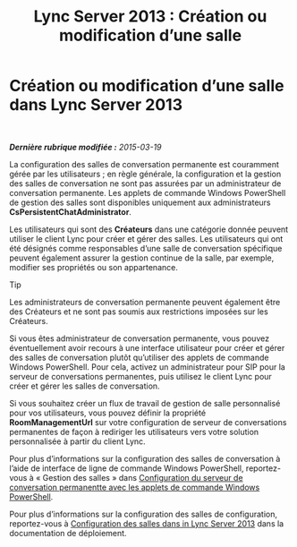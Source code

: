 ﻿---
title: 'Lync Server 2013 : Création ou modification d’une salle'
TOCTitle: Création ou modification d’une salle
ms:assetid: aa8f4349-cfd9-4036-9c4d-de8fb2c4c8a4
ms:mtpsurl: https://technet.microsoft.com/fr-fr/library/JJ215880(v=OCS.15)
ms:contentKeyID: 49298477
ms.date: 05/20/2016
mtps_version: v=OCS.15
ms.translationtype: HT
---

# Création ou modification d’une salle dans Lync Server 2013

 

_**Dernière rubrique modifiée :** 2015-03-19_

La configuration des salles de conversation permanente est couramment gérée par les utilisateurs ; en règle générale, la configuration et la gestion des salles de conversation ne sont pas assurées par un administrateur de conversation permanente. Les applets de commande Windows PowerShell de gestion des salles sont disponibles uniquement aux administrateurs **CsPersistentChatAdministrator**.

Les utilisateurs qui sont des **Créateurs** dans une catégorie donnée peuvent utiliser le client Lync pour créer et gérer des salles. Les utilisateurs qui ont été désignés comme responsables d’une salle de conversation spécifique peuvent également assurer la gestion continue de la salle, par exemple, modifier ses propriétés ou son appartenance.

> [!tip]  
> Les administrateurs de conversation permanente peuvent également être des Créateurs et ne sont pas soumis aux restrictions imposées sur les Créateurs.

Si vous êtes administrateur de conversation permanente, vous pouvez éventuellement avoir recours à une interface utilisateur pour créer et gérer des salles de conversation plutôt qu’utiliser des applets de commande Windows PowerShell. Pour cela, activez un administrateur pour SIP pour la serveur de conversations permanentes, puis utilisez le client Lync pour créer et gérer les salles de conversation.

Si vous souhaitez créer un flux de travail de gestion de salle personnalisé pour vos utilisateurs, vous pouvez définir la propriété **RoomManagementUrl** sur votre configuration de serveur de conversations permanentes de façon à rediriger les utilisateurs vers votre solution personnalisée à partir du client Lync.

Pour plus d’informations sur la configuration des salles de conversation à l’aide de interface de ligne de commande Windows PowerShell, reportez-vous à « Gestion des salles » dans [Configuration du serveur de conversation permanentte avec les applets de commande Windows PowerShell](configuring-persistent-chat-server-by-using-windows-powershell-cmdlets.md).

Pour plus d’informations sur la configuration des salles de configuration, reportez-vous à [Configuration des salles dans in Lync Server 2013](lync-server-2013-configure-rooms.md) dans la documentation de déploiement.

